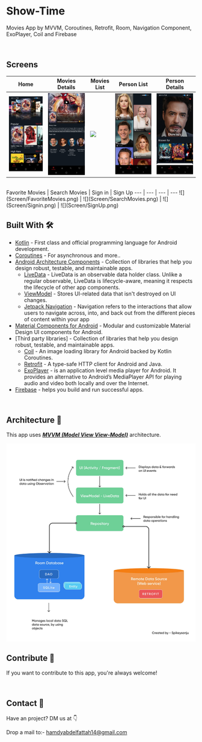 # Show-Time
Movies App by MVVM, Coroutines, Retrofit, Room, Navigation Component, ExoPlayer, Coil and Firebase

<br />

## Screens
Home | Movies Details | Movies List | Person List | Person Details 
--- | --- | --- | --- | --- 
![](Screen/Home.png) | ![](Screen/MoviesDetails.png) | ![](Screen/MoviesList.png) | ![](Screen/PersonList.png) | ![](Screen/PersonDetails.png)

<br />
Favorite Movies | Search Movies | Sign in | Sign Up
--- | --- | --- | --- 
![](Screen/FavoriteMovies.png) | ![](Screen/SearchMovies.png)  | ![](Screen/Signin.png) | ![](Screen/SignUp.png)





<br />


## Built With 🛠
- [Kotlin](https://kotlinlang.org/) - First class and official programming language for Android development.
- [Coroutines](https://kotlinlang.org/docs/reference/coroutines-overview.html) - For asynchronous and more..
- [Android Architecture Components](https://developer.android.com/topic/libraries/architecture) - Collection of libraries that help you design robust, testable, and maintainable apps.
  - [LiveData](https://developer.android.com/topic/libraries/architecture/livedata) - LiveData is an observable data holder class. Unlike a regular observable, LiveData is lifecycle-aware, meaning it respects the lifecycle of other app components.
  - [ViewModel](https://developer.android.com/topic/libraries/architecture/viewmodel) - Stores UI-related data that isn't destroyed on UI changes.
  - [Jetpack Navigation](https://developer.android.com/guide/navigation) - Navigation refers to the interactions that allow users to navigate across, into, and back out from the different pieces of content within your app
- [Material Components for Android](https://github.com/material-components/material-components-android) - Modular and customizable Material Design UI components for Android.
- [Third party libraries] - Collection of libraries that help you design robust, testable, and maintainable apps.
   - [Coil](https://coil-kt.github.io/coil/) - An image loading library for Android backed by Kotlin Coroutines.
   - [Retrofit](https://square.github.io/retrofit/) - A type-safe HTTP client for Android and Java.
   - [ExoPlayer](https://developer.android.com/guide/topics/media/exoplayer) - is an application level media player for Android. It provides an alternative to Android’s MediaPlayer API for playing audio and video both locally and over the Internet.
- [Firebase](https://firebase.google.com/) - helps you build and run successful apps.

<br />

## Architecture 🗼
This app uses [***MVVM (Model View View-Model)***](https://developer.android.com/jetpack/docs/guide#recommended-app-arch) architecture.

![](https://github.com/TheCodeMonks/TopCorn2/blob/master/extras/arch.jpg)

## Contribute 🤝
If you want to contribute to this app, you're always welcome!

<br>

## Contact 📩
Have an project? DM us at 👇

Drop a mail to:- hamdyabdelfattah14@gmail.com

<br>

<br />

